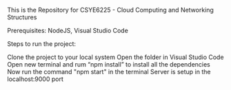 This is the Repository for CSYE6225 - Cloud Computing and Networking Structures

Prerequisites: NodeJS, Visual Studio Code

Steps to run the project:

Clone the project to your local system
Open the folder in Visual Studio Code
Open new terminal and rum “npm install” to install all the dependencies
Now run the command "npm start" in the terminal
Server is setup in the localhost:9000 port
